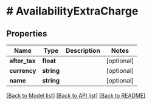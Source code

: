 # # AvailabilityExtraCharge

## Properties

Name | Type | Description | Notes
------------ | ------------- | ------------- | -------------
**after_tax** | **float** |  | [optional]
**currency** | **string** |  | [optional]
**name** | **string** |  | [optional]

[[Back to Model list]](../../README.md#models) [[Back to API list]](../../README.md#endpoints) [[Back to README]](../../README.md)
